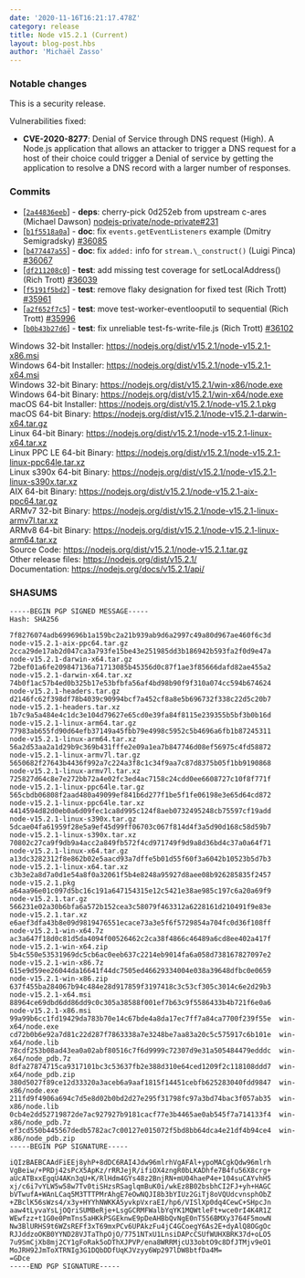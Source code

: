 ```yaml
---
date: '2020-11-16T16:21:17.478Z'
category: release
title: Node v15.2.1 (Current)
layout: blog-post.hbs
author: 'Michaël Zasso'
---
```


### Notable changes

This is a security release.

Vulnerabilities fixed:

- **CVE-2020-8277**: Denial of Service through DNS request (High). A Node.js application that allows an attacker to trigger a DNS request for a host of their choice could trigger a Denial of service by getting the application to resolve a DNS record with a larger number of responses.

### Commits

- [[`2a44836eeb`](https://github.com/nodejs/node/commit/2a44836eeb)] - **deps**: cherry-pick 0d252eb from upstream c-ares (Michael Dawson) [nodejs-private/node-private#231](https://github.com/nodejs-private/node-private/pull/231)
- [[`b1f5518a0a`](https://github.com/nodejs/node/commit/b1f5518a0a)] - **doc**: fix `events.getEventListeners` example (Dmitry Semigradsky) [#36085](https://github.com/nodejs/node/pull/36085)
- [[`b477447a55`](https://github.com/nodejs/node/commit/b477447a55)] - **doc**: fix `added:` info for `stream.\_construct()` (Luigi Pinca) [#36067](https://github.com/nodejs/node/pull/36067)
- [[`df211208c0`](https://github.com/nodejs/node/commit/df211208c0)] - **test**: add missing test coverage for setLocalAddress() (Rich Trott) [#36039](https://github.com/nodejs/node/pull/36039)
- [[`f5191f5bd2`](https://github.com/nodejs/node/commit/f5191f5bd2)] - **test**: remove flaky designation for fixed test (Rich Trott) [#35961](https://github.com/nodejs/node/pull/35961)
- [[`a2f652f7c5`](https://github.com/nodejs/node/commit/a2f652f7c5)] - **test**: move test-worker-eventlooputil to sequential (Rich Trott) [#35996](https://github.com/nodejs/node/pull/35996)
- [[`b0b43b27d6`](https://github.com/nodejs/node/commit/b0b43b27d6)] - **test**: fix unreliable test-fs-write-file.js (Rich Trott) [#36102](https://github.com/nodejs/node/pull/36102)

Windows 32-bit Installer: https://nodejs.org/dist/v15.2.1/node-v15.2.1-x86.msi \
Windows 64-bit Installer: https://nodejs.org/dist/v15.2.1/node-v15.2.1-x64.msi \
Windows 32-bit Binary: https://nodejs.org/dist/v15.2.1/win-x86/node.exe \
Windows 64-bit Binary: https://nodejs.org/dist/v15.2.1/win-x64/node.exe \
macOS 64-bit Installer: https://nodejs.org/dist/v15.2.1/node-v15.2.1.pkg \
macOS 64-bit Binary: https://nodejs.org/dist/v15.2.1/node-v15.2.1-darwin-x64.tar.gz \
Linux 64-bit Binary: https://nodejs.org/dist/v15.2.1/node-v15.2.1-linux-x64.tar.xz \
Linux PPC LE 64-bit Binary: https://nodejs.org/dist/v15.2.1/node-v15.2.1-linux-ppc64le.tar.xz \
Linux s390x 64-bit Binary: https://nodejs.org/dist/v15.2.1/node-v15.2.1-linux-s390x.tar.xz \
AIX 64-bit Binary: https://nodejs.org/dist/v15.2.1/node-v15.2.1-aix-ppc64.tar.gz \
ARMv7 32-bit Binary: https://nodejs.org/dist/v15.2.1/node-v15.2.1-linux-armv7l.tar.xz \
ARMv8 64-bit Binary: https://nodejs.org/dist/v15.2.1/node-v15.2.1-linux-arm64.tar.xz \
Source Code: https://nodejs.org/dist/v15.2.1/node-v15.2.1.tar.gz \
Other release files: https://nodejs.org/dist/v15.2.1/ \
Documentation: https://nodejs.org/docs/v15.2.1/api/

### SHASUMS

```
-----BEGIN PGP SIGNED MESSAGE-----
Hash: SHA256

7f8276074adb699696b1a159bc2a21b939ab9d6a2997c49a80d967ae460f6c3d  node-v15.2.1-aix-ppc64.tar.gz
2cca29de17ab2d047ca3a793fe15be43e251985dd3b186942b593fa2f0d9e47a  node-v15.2.1-darwin-x64.tar.gz
72bef01a6fe209847136a71713085b45356d0c87f1ae3f85666dafd82ae455a2  node-v15.2.1-darwin-x64.tar.xz
74b0f1ac57b4ed0b325b17e53bfbfa56af4bd98b90f9f310a074cc594b674624  node-v15.2.1-headers.tar.gz
d2146fc62f398df78b4039c90994bcf7a452cf8a8e5b696732f338c22d5c20b7  node-v15.2.1-headers.tar.xz
1b7c9a5a484e4c1dc3e104d79627e65cd0e39fa84f8115e239355b5bf3b0b16d  node-v15.2.1-linux-arm64.tar.gz
77983ab655fd90d64efb37149a45fbb79e4998c5952c5b4696a6fb1b87245311  node-v15.2.1-linux-arm64.tar.xz
56a2d53aa2a1d29b9c369b431fffe2e09a1ea7b847746d08ef56975c4fd58872  node-v15.2.1-linux-armv7l.tar.gz
5650682f27643b4436f992a7c224a3f8c1c34f9aa7c87d8375b05f1bb9190868  node-v15.2.1-linux-armv7l.tar.xz
725827d64c8e7e272bb72a4e02fc3ed4ac7158c24cdd0ee6608727c10f8f771f  node-v15.2.1-linux-ppc64le.tar.gz
565cbdb06808f2aad480a49099ef841b6d277f1be5f1fe06198e3e65d64cd872  node-v15.2.1-linux-ppc64le.tar.xz
4414594d82d0eb0a6d09fec1ca8d995c124f8aeb0732495248cb75597cf19add  node-v15.2.1-linux-s390x.tar.gz
5dcae04fa61959f28e5a9ef45d99ff06703c067f814d4f3a5d90d168c58d59b7  node-v15.2.1-linux-s390x.tar.xz
70802c27ca9f9db9a4acc2a849fb572f4cd971749f9d9a8d36bd4c37a0a64f71  node-v15.2.1-linux-x64.tar.gz
a13dc3282312f8e862b02e5aacd93a7dffe5b01d55f60f3a6042b10523b5d7b3  node-v15.2.1-linux-x64.tar.xz
c3b3e2a8d7a0d1e54a8f0a32061f5b4e8248a95927d8aee08b926285835f2457  node-v15.2.1.pkg
a64aa96e01c097d5bc16c191a647154315e12c5421e38ae985c197c6a20a69f9  node-v15.2.1.tar.gz
566231e02a30b6bfa6a572b152cea3c58079f463312a6228161d210491f9e83e  node-v15.2.1.tar.xz
e6aef3dfa43b8e09d9819476551ecace73a3e5f6f5729854a704fc0d36f108ff  node-v15.2.1-win-x64.7z
ac3a647f18d0c81d5da4094f00526462c2ca38f4866c46489a6cd8ee402a417f  node-v15.2.1-win-x64.zip
5b4c550e53531969dc5cb6ac0eeb637c2214eb9014fa6a058d738167827097e2  node-v15.2.1-win-x86.7z
615e9d59ee26044da16641f44dc7505ed46629334004e038a39648dfbc0e0659  node-v15.2.1-win-x86.zip
637f455ba284067b94c484e28d917859f3197418c3c53cf305c3014c6e2d29b3  node-v15.2.1-x64.msi
88964ce69dbd6dd86dd9c0c305a38588f001ef7b63c9f5586433b4b721f6e0a6  node-v15.2.1-x86.msi
99a99b6cc1fd19429da783b70e14c67bde4a8da17ec7ff7a84ca7700f239f55e  win-x64/node.exe
cd72b0b6e92a7d81c22d287f7863338a7e3248be7aa83a20c5c575917c6b101e  win-x64/node.lib
78cdf253b08ad43ea0a02abf80516c7f6d9999c72307d9e31a505484479edddc  win-x64/node_pdb.7z
8dfa27874715ca9317101bc3c53637fb2e388d310e64ced1209f2c118108ddd7  win-x64/node_pdb.zip
380d5027f89ce12d33320a3aceb6a9aaf1815f14451cebfb625283040fdd9847  win-x86/node.exe
211fd9f4906a694c7d5e8d02b0bd2d27e295f31798fc97a3bd74bac3f057ab35  win-x86/node.lib
0cb4e2dd52719872de7ac927927b9181cacf77e3b4465ae0ab545f7a714133f4  win-x86/node_pdb.7z
ef3cd550b445567dedb5782ac7c00127e015072f5bd8bb64dca4e21df4b94ce4  win-x86/node_pdb.zip
-----BEGIN PGP SIGNATURE-----

iQIzBAEBCAAdFiEEj8yhP+8dDC6RAI4Jdw96mlrhVgAFAl+ypoMACgkQdw96mlrh
VgBeiw/+PRDj42sPcX5ApKz/rRRJejR/ifiOX4zngR0bLKADhfe7B4fu56X8crg+
aUcATBxxEgqU4AKn3qU+K/RlHdm4GYs48z2BnjRN+mU04haeP4e+104suCAYvhH5
xj/c6i7vYLW5w58w7Tv0tiSHzsRSaglqmBuK0i/wkEz8B02bsbhCI2FJ+yh+HAGC
bVTwufA+WAnLCaq5M3TTTPMrAhgE7eOwNQJI8b3bYIUz2GiTj8oVQUdcvnsphObZ
+ZBclK56sWzs4/x3y+HYYhNWKKA5yvkpVxraEI/hp6/VISlXp0dq4CewC+SHpcJn
aaw4tLyvaYsLjOQriSUMBeRje+LsgGCRMFWalbYqYK1MQWtleFt+wce0rI4K4R1Z
WEwfzz+t1G0e0PmTns5aHKkPSGEknwE9pDeAHBbQvNgE0nT556BMXy3764F5mowN
Nw3BlURHS9t6WZsREFf3xT69mxPCv6UPAkzFu4jC4GCoegY6As2E+dyAlQ8OGgOc
RJJddzoOKB0YYND28VJTaThpOjO/7751NTxU1LnsiDAPcCSUfWUHXBRK37d+oLO5
7u9SmCjXb8mj2CY1gFoRak5oDThXJPVP/ena8WRRMjcU33obtO9c8DfJTMjv9eO1
MoJRH92JmToXTRNIg3G1DQbDDfUqKJVzyy6Wp297lDW8btfDa4M=
=GDce
-----END PGP SIGNATURE-----

```
